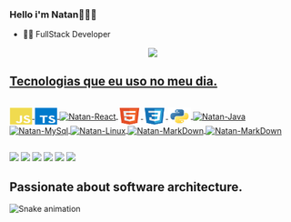 ### Hello i'm Natan🐱‍🚀🖖



-  &#128104;&#8205;&#128187; FullStack Developer




<div align="center">
  <a href="https://github.com/NatanMoura085">
  <img align="center"  src="https://github-readme-stats.vercel.app/api?username=NatanMoura085&show_icons=true&theme=dark&include_all_commits=true&count_private=true"/>
</div>
  

  ## Tecnologias que eu uso no meu dia.
  <div style="display: inline_block"><br>
  <img align="center" alt="Natan-Js" height="30" width="40" src="https://raw.githubusercontent.com/devicons/devicon/master/icons/javascript/javascript-plain.svg">
  <img align="center" alt="Natan-Ts" height="30" width="40" src="https://raw.githubusercontent.com/devicons/devicon/master/icons/typescript/typescript-plain.svg">
  <img align="center" alt="Natan-React" height="30" width="40" src="https://cdn.jsdelivr.net/gh/devicons/devicon/icons/react/react-original-wordmark.svg">
  <img align="center" alt="Natan-HTML" height="30" width="40" src="https://raw.githubusercontent.com/devicons/devicon/master/icons/html5/html5-original.svg">
  <img align="center" alt="Natan-CSS" height="30" width="40" src="https://raw.githubusercontent.com/devicons/devicon/master/icons/css3/css3-original.svg">
  <img align="center" alt="Natan-Python" height="30" width="40" src="https://raw.githubusercontent.com/devicons/devicon/master/icons/python/python-original.svg">
  <img align="center" alt="Natan-Java" height="30" width="40" src="https://user-images.githubusercontent.com/99056912/152837219-177a53ff-a314-4249-9727-957960c6ad74.svg">
    <img align="center" alt="Natan-MySql" height="30" width="40" src="https://cdn.jsdelivr.net/gh/devicons/devicon/icons/mysql/mysql-original-wordmark.svg">
     <img align="center" alt="Natan-Linux" height="30" width="40" src="https://cdn.jsdelivr.net/gh/devicons/devicon/icons/linux/linux-original.svg">
    <img align="center" alt="Natan-MarkDown" height="30" width="40" src="https://cdn.jsdelivr.net/gh/devicons/devicon/icons/markdown/markdown-original.svg">
    <img align="center" alt="Natan-MarkDown" height="30" width="40" src="https://cdn.jsdelivr.net/gh/devicons/devicon/icons/spring/spring-original-wordmark.svg">
    
    
</div>  
  
  ##
<div> 
  <a href="https://www.youtube.com/channel/UC_-uuuZbY0AAt9CViNzvc-Q" target="_blank"><img src="https://img.shields.io/badge/Zoom-2D8CFF?style=for-the-badge&logo=zoom&logoColor=white" target="_blank"></a>
  <a href="https://instagram.com/rafaballerini" target="_blank"><img src="https://img.shields.io/badge/-Instagram-%23E4405F?style=for-the-badge&logo=instagram&logoColor=white" target="_blank"></a>
 	<a href="https://wa.me/558588682945" target="_blank"><img src="https://img.shields.io/badge/WhatsApp-25D366?style=for-the-badge&logo=whatsapp&logoColor=white" target="_blank"></a>
 <a href="https://discord.gg/wagxzStdcR" target="_blank"><img src="https://img.shields.io/badge/Discord-7289DA?style=for-the-badge&logo=discord&logoColor=white" target="_blank"></a> 
  <a href = "mailto:contatomouranatan933@gmail.com"><img src="https://img.shields.io/badge/Gmail-D14836?style=for-the-badge&logo=gmail&logoColor=white" target="_blank"></a>
  <a href="https://www.linkedin.com/in/natan-moura%F0%9F%92%BB-23a555219/" target="_blank"><img src="https://img.shields.io/badge/-LinkedIn-%230077B5?style=for-the-badge&logo=linkedin&logoColor=white" target="_blank"></a> 
  
</div>
  
  ## Passionate about software architecture.
  
  ![Snake animation](https://github.com/NatanMoura085/NatanMoura085/blob/output/github-contribution-grid-snake.svg)
 
  
  
